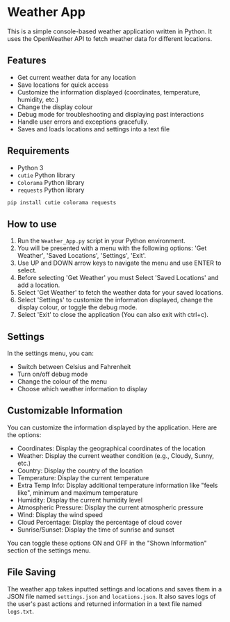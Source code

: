 # Weather App

This is a simple console-based weather application written in Python. It uses the OpenWeather API to fetch weather data for different locations.

## Features

- Get current weather data for any location
- Save locations for quick access
- Customize the information displayed (coordinates, temperature, humidity, etc.)
- Change the display colour
- Debug mode for troubleshooting and displaying past interactions
- Handle user errors and exceptions gracefully.
- Saves and loads locations and settings into a text file


## Requirements

- Python 3
- `cutie` Python library
- `Colorama` Python library
- `requests` Python library

```bash
pip install cutie colorama requests
```


## How to use

1. Run the `Weather_App.py` script in your Python environment.
2. You will be presented with a menu with the following options: 'Get Weather', 'Saved Locations', 'Settings', 'Exit'.
3. Use UP and DOWN arrow keys to navigate the menu and use ENTER to select.
4. Before selecting 'Get Weather' you must Select 'Saved Locations' and add a location.
5. Select 'Get Weather' to fetch the weather data for your saved locations.
7. Select 'Settings' to customize the information displayed, change the display colour, or toggle the debug mode.
8. Select 'Exit' to close the application (You can also exit with ctrl+c).


## Settings

In the settings menu, you can:

- Switch between Celsius and Fahrenheit
- Turn on/off debug mode
- Change the colour of the menu
- Choose which weather information to display


## Customizable Information

You can customize the information displayed by the application. Here are the options:

- Coordinates: Display the geographical coordinates of the location
- Weather: Display the current weather condition (e.g., Cloudy, Sunny, etc.)
- Country: Display the country of the location
- Temperature: Display the current temperature
- Extra Temp Info: Display additional temperature information like "feels like", minimum and maximum temperature
- Humidity: Display the current humidity level
- Atmospheric Pressure: Display the current atmospheric pressure
- Wind: Display the wind speed
- Cloud Percentage: Display the percentage of cloud cover
- Sunrise/Sunset: Display the time of sunrise and sunset

You can toggle these options ON and OFF in the "Shown Information" section of the settings menu.


## File Saving

The weather app takes inputted settings and locations and saves them in a JSON file named `settings.json` and `locations.json`.
It also saves logs of the user's past actions and returned information in a text file named `logs.txt`.
